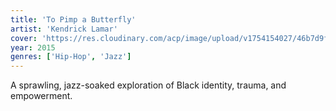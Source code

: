 ```yaml
---
title: 'To Pimp a Butterfly'
artist: 'Kendrick Lamar'
cover: 'https://res.cloudinary.com/acp/image/upload/v1754154027/46b7d9f2928473f264cff171076a870f_epttns.jpg'
year: 2015
genres: ['Hip-Hop', 'Jazz']
---
```


A sprawling, jazz-soaked exploration of Black identity, trauma, and empowerment.
